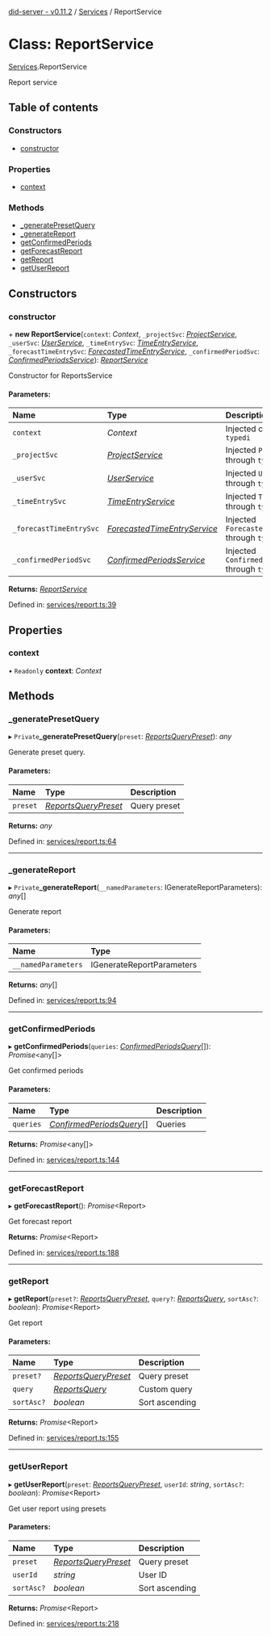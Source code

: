 [did-server - v0.11.2](../README.md) / [Services](../modules/services.md) / ReportService

# Class: ReportService

[Services](../modules/services.md).ReportService

Report service

## Table of contents

### Constructors

- [constructor](services.reportservice.md#constructor)

### Properties

- [context](services.reportservice.md#context)

### Methods

- [\_generatePresetQuery](services.reportservice.md#_generatepresetquery)
- [\_generateReport](services.reportservice.md#_generatereport)
- [getConfirmedPeriods](services.reportservice.md#getconfirmedperiods)
- [getForecastReport](services.reportservice.md#getforecastreport)
- [getReport](services.reportservice.md#getreport)
- [getUserReport](services.reportservice.md#getuserreport)

## Constructors

### constructor

\+ **new ReportService**(`context`: *Context*, `_projectSvc`: [*ProjectService*](services.projectservice.md), `_userSvc`: [*UserService*](services.userservice.md), `_timeEntrySvc`: [*TimeEntryService*](services.timeentryservice.md), `_forecastTimeEntrySvc`: [*ForecastedTimeEntryService*](services.forecastedtimeentryservice.md), `_confirmedPeriodSvc`: [*ConfirmedPeriodsService*](services.confirmedperiodsservice.md)): [*ReportService*](services.reportservice.md)

Constructor for ReportsService

#### Parameters:

Name | Type | Description |
:------ | :------ | :------ |
`context` | *Context* | Injected context through `typedi`   |
`_projectSvc` | [*ProjectService*](services.projectservice.md) | Injected `ProjectService` through `typedi`   |
`_userSvc` | [*UserService*](services.userservice.md) | Injected `UserService` through `typedi`   |
`_timeEntrySvc` | [*TimeEntryService*](services.timeentryservice.md) | Injected `TimeEntryService` through `typedi`   |
`_forecastTimeEntrySvc` | [*ForecastedTimeEntryService*](services.forecastedtimeentryservice.md) | Injected `ForecastedTimeEntryService` through `typedi`   |
`_confirmedPeriodSvc` | [*ConfirmedPeriodsService*](services.confirmedperiodsservice.md) | Injected `ConfirmedPeriodsService` through `typedi`    |

**Returns:** [*ReportService*](services.reportservice.md)

Defined in: [services/report.ts:39](https://github.com/Puzzlepart/did/blob/dev/server/services/report.ts#L39)

## Properties

### context

• `Readonly` **context**: *Context*

## Methods

### \_generatePresetQuery

▸ `Private`**_generatePresetQuery**(`preset`: [*ReportsQueryPreset*](../modules/graphql.md#reportsquerypreset)): *any*

Generate preset query.

#### Parameters:

Name | Type | Description |
:------ | :------ | :------ |
`preset` | [*ReportsQueryPreset*](../modules/graphql.md#reportsquerypreset) | Query preset    |

**Returns:** *any*

Defined in: [services/report.ts:64](https://github.com/Puzzlepart/did/blob/dev/server/services/report.ts#L64)

___

### \_generateReport

▸ `Private`**_generateReport**(`__namedParameters`: IGenerateReportParameters): *any*[]

Generate report

#### Parameters:

Name | Type |
:------ | :------ |
`__namedParameters` | IGenerateReportParameters |

**Returns:** *any*[]

Defined in: [services/report.ts:94](https://github.com/Puzzlepart/did/blob/dev/server/services/report.ts#L94)

___

### getConfirmedPeriods

▸ **getConfirmedPeriods**(`queries`: [*ConfirmedPeriodsQuery*](graphql.confirmedperiodsquery.md)[]): *Promise*<any[]\>

Get confirmed periods

#### Parameters:

Name | Type | Description |
:------ | :------ | :------ |
`queries` | [*ConfirmedPeriodsQuery*](graphql.confirmedperiodsquery.md)[] | Queries    |

**Returns:** *Promise*<any[]\>

Defined in: [services/report.ts:144](https://github.com/Puzzlepart/did/blob/dev/server/services/report.ts#L144)

___

### getForecastReport

▸ **getForecastReport**(): *Promise*<Report\>

Get forecast report

**Returns:** *Promise*<Report\>

Defined in: [services/report.ts:188](https://github.com/Puzzlepart/did/blob/dev/server/services/report.ts#L188)

___

### getReport

▸ **getReport**(`preset?`: [*ReportsQueryPreset*](../modules/graphql.md#reportsquerypreset), `query?`: [*ReportsQuery*](graphql.reportsquery.md), `sortAsc?`: *boolean*): *Promise*<Report\>

Get report

#### Parameters:

Name | Type | Description |
:------ | :------ | :------ |
`preset?` | [*ReportsQueryPreset*](../modules/graphql.md#reportsquerypreset) | Query preset   |
`query` | [*ReportsQuery*](graphql.reportsquery.md) | Custom query   |
`sortAsc?` | *boolean* | Sort ascending    |

**Returns:** *Promise*<Report\>

Defined in: [services/report.ts:155](https://github.com/Puzzlepart/did/blob/dev/server/services/report.ts#L155)

___

### getUserReport

▸ **getUserReport**(`preset`: [*ReportsQueryPreset*](../modules/graphql.md#reportsquerypreset), `userId`: *string*, `sortAsc?`: *boolean*): *Promise*<Report\>

Get user report using presets

#### Parameters:

Name | Type | Description |
:------ | :------ | :------ |
`preset` | [*ReportsQueryPreset*](../modules/graphql.md#reportsquerypreset) | Query preset   |
`userId` | *string* | User ID   |
`sortAsc?` | *boolean* | Sort ascending    |

**Returns:** *Promise*<Report\>

Defined in: [services/report.ts:218](https://github.com/Puzzlepart/did/blob/dev/server/services/report.ts#L218)

